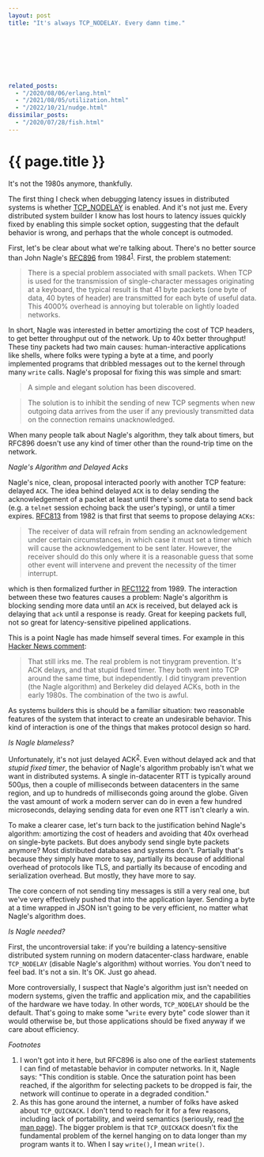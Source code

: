 ```yaml
---
layout: post
title: "It's always TCP_NODELAY. Every damn time."








related_posts:
  - "/2020/08/06/erlang.html"
  - "/2021/08/05/utilization.html"
  - "/2022/10/21/nudge.html"
dissimilar_posts:
  - "/2020/07/28/fish.html"
---
```

{{ page.title }}
================

<p class="meta">It's not the 1980s anymore, thankfully.</p>

The first thing I check when debugging latency issues in distributed systems is whether [TCP_NODELAY](https://linux.die.net/man/7/tcp) is enabled. And it's not just me. Every distributed system builder I know has lost hours to latency issues quickly fixed by enabling this simple socket option, suggesting that the default behavior is wrong, and perhaps that the whole concept is outmoded.

First, let's be clear about what we're talking about. There's no better source than John Nagle's [RFC896](https://datatracker.ietf.org/doc/html/rfc896) from 1984<sup>[1](#foot1)</sup>. First, the problem statement:

> There is a special problem associated with small  packets.   When TCP  is  used  for  the transmission of single-character messages originating at a keyboard, the typical result  is  that  41  byte packets (one  byte  of data, 40 bytes of header) are transmitted for each byte of useful data.  This 4000%  overhead  is  annoying but tolerable on lightly loaded networks.

In short, Nagle was interested in better amortizing the cost of TCP headers, to get better throughput out of the network. Up to 40x better throughput! These tiny packets had two main causes: human-interactive applications like shells, where folks were typing a byte at a time, and poorly implemented programs that dribbled messages out to the kernel through many `write` calls. Nagle's proposal for fixing this was simple and smart:

> A  simple and elegant solution has been discovered.

> The solution is to inhibit the sending of new TCP  segments  when new  outgoing  data  arrives  from  the  user  if  any previously transmitted data on the connection remains unacknowledged.

When many people talk about Nagle's algorithm, they talk about timers, but RFC896 doesn't use any kind of timer other than the round-trip time on the network.

*Nagle's Algorithm and Delayed Acks*

Nagle's nice, clean, proposal interacted poorly with another TCP feature: delayed `ACK`. The idea behind delayed `ACK` is to delay sending the acknowledgement of a packet at least until there's some data to send back (e.g. a `telnet` session echoing back the user's typing), or until a timer expires. [RFC813](https://datatracker.ietf.org/doc/html/rfc813) from 1982 is that first that seems to propose delaying `ACKs`:

> The receiver of data will   refrain   from   sending   an   acknowledgement   under   certain circumstances, in which case it must set a timer which  will  cause  the acknowledgement  to be sent later.  However, the receiver should do this only where it is a reasonable guess that some other event will intervene and prevent the necessity of the timer  interrupt.

which is then formalized further in [RFC1122](https://datatracker.ietf.org/doc/html/rfc1122) from 1989. The interaction between these two features causes a problem: Nagle's algorithm is blocking sending more data until an `ACK` is received, but delayed ack is delaying that `ack` until a response is ready. Great for keeping packets full, not so great for latency-sensitive pipelined applications.

This is a point Nagle has made himself several times. For example in this [Hacker News comment](https://news.ycombinator.com/item?id=10608356):

> That still irks me. The real problem is not tinygram prevention. It's ACK delays, and that stupid fixed timer. They both went into TCP around the same time, but independently. I did tinygram prevention (the Nagle algorithm) and Berkeley did delayed ACKs, both in the early 1980s. The combination of the two is awful.

As systems builders this is should be a familiar situation: two reasonable features of the system that interact to create an undesirable behavior. This kind of interaction is one of the things that makes protocol design so hard.

*Is Nagle blameless?*

Unfortunately, it's not just delayed ACK<sup>[2](#foot2)</sup>. Even without delayed ack and that *stupid fixed timer*, the behavior of Nagle's algorithm probably isn't what we want in distributed systems. A single in-datacenter RTT is typically around 500μs, then a couple of milliseconds between datacenters in the same region, and up to hundreds of milliseconds going around the globe. Given the vast amount of work a modern server can do in even a few hundred microseconds, delaying sending data for even one RTT isn't clearly a win.

To make a clearer case, let's turn back to the justification behind Nagle's algorithm: amortizing the cost of headers and avoiding that 40x overhead on single-byte packets. But does anybody send single byte packets anymore? Most distributed databases and systems don't. Partially that's because they simply have more to say, partially its because of additional overhead of protocols like TLS, and partially its because of encoding and serialization overhead. But mostly, they have more to say. 

The core concern of not sending tiny messages is still a very real one, but we've very effectively pushed that into the application layer. Sending a byte at a time wrapped in JSON isn't going to be very efficient, no matter what Nagle's algorithm does.

*Is Nagle needed?*

First, the uncontroversial take: if you're building a latency-sensitive distributed system running on modern datacenter-class hardware, enable `TCP_NODELAY` (disable Nagle's algorithm) without worries. You don't need to feel bad. It's not a sin. It's OK. Just go ahead.

More controversially, I suspect that Nagle's algorithm just isn't needed on modern systems, given the traffic and application mix, and the capabilities of the hardware we have today. In other words, `TCP_NODELAY` should be the default. That's going to make some "`write` every byte" code slower than it would otherwise be, but those applications should be fixed anyway if we care about efficiency. 

*Footnotes*

1. <a name="foot1"></a> I won't got into it here, but RFC896 is also one of the earliest statements I can find of metastable behavior in computer networks. In it, Nagle says: "This condition is stable. Once the  saturation point has been reached, if the algorithm for selecting packets to be dropped is fair, the network will continue to operate in a degraded condition."
2. <a name="foot2"></a> As this has gone around the internet, a number of folks have asked about `TCP_QUICKACK`. I don't tend to reach for it for a few reasons, including lack of portability, and weird semantics (seriously, read [the man page](https://linux.die.net/man/7/tcp)). The bigger problem is that `TCP_QUICKACK` doesn't fix the fundamental problem of the kernel hanging on to data longer than my program wants it to. When I say `write()`, I mean `write()`.